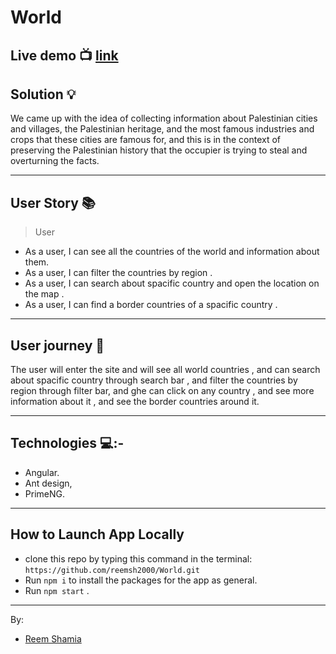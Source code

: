 # World 


## Live demo :tv:  [link]()

## Solution :bulb:

We came up with the idea of collecting information about Palestinian cities and villages, the Palestinian heritage, and the most famous industries and crops that these cities are famous for, and this is in the context of preserving the Palestinian history that the occupier is trying to steal and overturning the facts.

---------------
## User Story  :books: 
> User
* As a user, I can see all the countries of the world and information about them.
* As a user, I can filter the countries  by region .
* As a user, I can search about spacific country and open the location on the map .
* As a user, I can find a border countries of a spacific country .

--------------------------
## User journey  :open_book:
The user will enter the site and will see all world countries , and can search about spacific country through search bar , and filter the countries by region through filter bar, and ghe can click on any country , and see more information about it , and see the border countries around it.

------
## Technologies 💻:-
* Angular.
* Ant design,
* PrimeNG.

-----------
## How to Launch App Locally
 * clone this repo by typing this command in the terminal:
 ```https://github.com/reemsh2000/World.git```
* Run `npm i` to install the packages for the app as general.
* Run `npm start` .
------------------
By:
* [Reem Shamia](https://github.com/reemsh2000)

